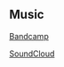 ## Music

[Bandcamp](https://nintendult.bandcamp.com/)

[SoundCloud](https://soundcloud.com/nintendult)
